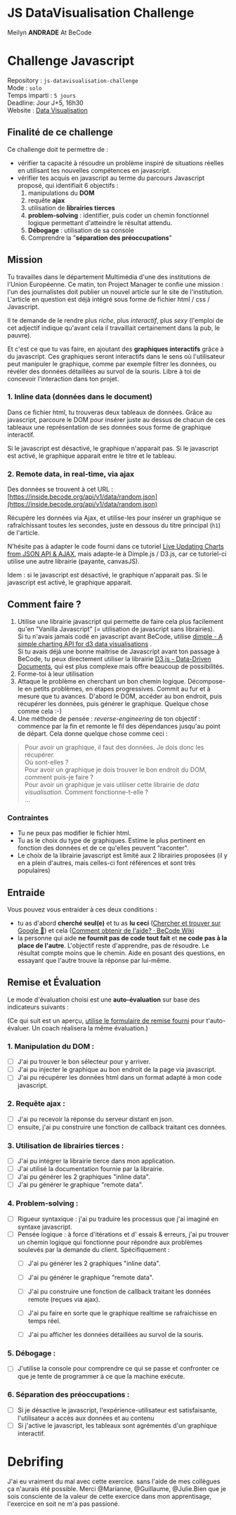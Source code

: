 # JS DataVisualisation Challenge

Meilyn **ANDRADE** At BeCode


# Challenge Javascript

Repository : `js-datavisualisation-challenge`   
Mode : `solo`   
Temps imparti : `5 jours`   
Deadline: Jour J+5, 16h30  
Website : [Data Visualisation](https://meilyn.github.io/js-datavisualisation-challenge/)

## Finalité de ce challenge
Ce challenge doit te permettre de :

- vérifier ta capacité à résoudre un problème inspiré de situations réelles en utilisant tes nouvelles compétences en javascript.
- vérifier tes acquis en javascript au terme du parcours Javascript proposé, qui identifiait 6 objectifs  :  
  1. manipulations du **DOM**
  1. requête **ajax**
  1. utilisation de **librairies tierces**
  1. **problem-solving** : identifier, puis coder un chemin fonctionnel logique permettant d'atteindre le résultat attendu.
  1. **Débogage** : utilisation de sa console
  2. Comprendre la "**séparation des préoccupations**"



## Mission

Tu travailles dans le département Multimédia d'une des institutions de l'Union Européenne. Ce matin, ton Project Manager te confie une mission : l'un des journalistes doit publier un nouvel article sur le site de l'institution. L'article en question est déjà intégré sous forme de fichier html / css / Javascript.  

Il te demande de le rendre plus *riche*, plus *interactif*, plus *sexy* (l'emploi de cet adjectif indique qu'avant cela il travaillait certainement dans la pub, le pauvre). 

Et c'est ce que tu vas faire, en ajoutant des **graphiques interactifs** grâce à du javascript.  Ces graphiques seront interactifs dans le sens où l'utilisateur peut manipuler le graphique, comme par exemple filtrer les données, ou révéler des données détaillées au survol de la souris. Libre à toi de concevoir l'interaction dans ton projet.
 
### 1. Inline data (données dans le document)
Dans ce fichier html, tu trouveras deux tableaux de données. Grâce au javascript, parcoure le DOM pour insérer juste au dessus de chacun de ces tableaux une représentation de ses données sous forme de graphique interactif.

Si le javascript est désactivé, le graphique n'apparait pas. Si le javascript est activé, le graphique apparait entre le titre et le tableau.

### 2. Remote data, in real-time, via ajax
Des données se trouvent à cet URL : [https://inside.becode.org/api/v1/data/random.json](https://inside.becode.org/api/v1/data/random.json)  

Récupère les données via Ajax, et utilise-les pour insérer un graphique se rafraîchissant toutes les secondes, juste en dessous du titre principal (`h1`) de l'article.

N'hésite pas à adapter le code fourni dans ce tutoriel [Live Updating Charts from JSON API & AJAX](https://canvasjs.com/docs/charts/how-to/live-updating-javascript-charts-json-api-ajax/), mais adapte-le à Dimple.js / D3.js, car ce tutoriel-ci utilise une autre librairie (payante, canvasJS).

Idem : si le javascript est désactivé, le graphique n'apparait pas. Si le javascript est activé, le graphique apparait.


## Comment faire ?
1. Utilise une librairie javascript qui permette de faire cela plus facilement qu'en "Vanilla Javascript" (= utilisation de javascript sans librairies).   
Si tu n'avais jamais codé en javascript avant BeCode, utilise [dimple - A simple charting API for d3 data visualisations](http://dimplejs.org/)  .   
Si tu avais déjà une bonne maitrise de Javascript avant ton passage à BeCode, tu peux directement utiliser la librairie [D3.js - Data-Driven Documents](https://d3js.org/),  qui est plus complexe mais offre beaucoup de possibilités.
2. Forme-toi à leur utilisation
3. Attaque le problème en cherchant un bon chemin logique. Décompose-le en petits problèmes, en étapes progressives. Commit au fur et à mesure que tu avances. D'abord le DOM, accéder au bon endroit, puis récupérer les données, puis générer le graphique. Quelque chose comme cela :-)
4. Une méthode de pensée : *reverse-engineering* de ton objectif : commence par la fin et remonte le fil des dépendances jusqu'au point de départ. Cela donne quelque chose comme ceci :

> Pour avoir un graphique, il faut des données. Je dois donc les récupérer.  
> Où sont-elles ?  
> Pour avoir un graphique je dois trouver le bon endroit du DOM, comment puis-je faire ?  
> Pour avoir un graphique je vais utiliser cette librairie de *data visualisation*. Comment fonctionne-t-elle ?   
> ...  


### Contraintes
- Tu ne peux pas modifier le fichier html. 
- Tu as le choix du type de graphiques. Estime le plus pertinent en fonction des données et de ce qu'elles peuvent "raconter".  
- Le choix de la librairie javascript est limité aux 2 librairies proposées (il y en a plein d'autres, mais celles-ci font références et sont très populaires)

## Entraide
Vous pouvez vous entraider à ces deux conditions :    

- tu as d'abord **cherché seul(e)** et tu as **lu ceci** ([Chercher et trouver sur Google 🥇](https://github.com/becodeorg/BeCode/wiki/Chercher-et-trouver-sur-Google-%F0%9F%A5%87)) et cela ([Comment obtenir de l'aide? · BeCode Wiki](https://github.com/becodeorg/BeCode/wiki/Comment-obtenir-de-l'aide%3F)
- la personne qui aide **ne fournit pas de code tout fait** et **ne code pas à la place de l'autre**. L'objectif reste d'apprendre, pas de résoudre. Le résultat compte moins que le chemin. Aide en posant des questions, en essayant que l'autre trouve la réponse par lui-même.

## Remise et Évaluation
Le mode d'évaluation choisi est une **auto-évaluation** sur base des indicateurs suivants :  

(Ce qui suit est un aperçu, [utilise le formulaire de remise fourni](https://goo.gl/forms/fuKofp7Mh5PAe7bP2) pour t'auto-évaluer. Un coach réalisera la même évaluation.)

### 1. Manipulation du **DOM** : 

- [ ] J'ai pu trouver le bon sélecteur pour y arriver.  
- [ ] J'ai pu injecter le graphique au bon endroit de la page via javascript.
- [ ] J'ai pu récupérer les données html dans un format adapté à mon code javascript.

### 2. Requête **ajax** :
- [ ] J'ai pu recevoir la réponse du serveur distant en json.
- [ ] ensuite, j'ai pu construire une fonction de callback traitant ces données.

### 3. Utilisation de **librairies tierces** : 
- [ ] J'ai pu intégrer la librairie tierce dans mon application.
- [ ] J'ai utilisé la documentation fournie par la librairie.
- [ ] J'ai pu générer les 2 graphiques "inline data".
- [ ] J'ai pu générer le graphique "remote data".

### 4. Problem-solving : 

- [ ] Rigueur syntaxique : j'ai pu traduire les processus que j'ai imaginé en syntaxe javascript.
- [ ] Pensée logique : à force d'itérations et d' essais & erreurs, j'ai pu trouver un chemin logique qui fonctionne pour répondre aux problèmes soulevés par la demande du client. Spécifiquement : 
	- [ ] J'ai pu générer les 2 graphiques "inline data".
	- [ ] J'ai pu générer le graphique "remote data".
	- [ ] J'ai pu construire une fonction de callback traitant les données remote (reçues via ajax).
	- [ ] J'ai pu faire en sorte que le graphique realtime se rafraichisse en temps réel.
	- [ ] J'ai pu afficher les données détaillées au survol de la souris.

  
### 5. Débogage :
  
  - [ ] J'utilise la console pour comprendre ce qui se passe et confronter ce que je tente de programmer à ce que la machine exécute.
  
### 6. Séparation des préoccupations :

 - [ ] Si je désactive le javascript, l'expérience-utilisateur est satisfaisante, l'utilisateur a accès aux données et au contenu
 - [ ] Si j'active le javascript, les tableaux sont agrémentés d'un graphique interactif.

 # Debrifing
 
 J'ai eu vraiment du mal avec cette exercice. sans l'aide de mes collègues ça n'aurais été possible. Merci @Marianne, @Guillaume, @Julie.Bien que je sois consciente de la valeur de cette exercice dans mon apprentisage, l'exercice en soit ne m'a pas passioné.